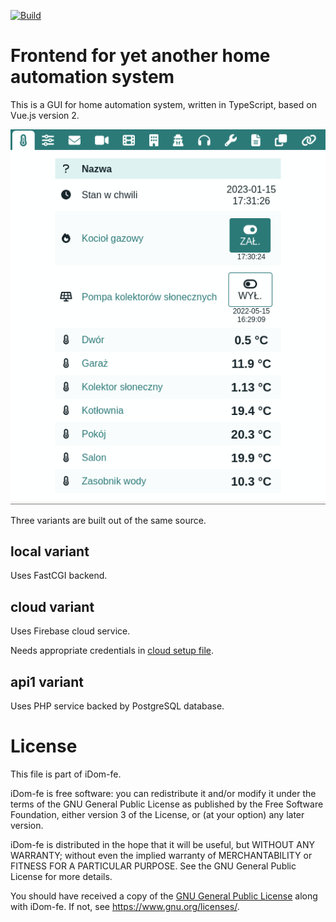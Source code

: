 [![Build](https://github.com/OlekMazur/iDom-fe/actions/workflows/makefile.yml/badge.svg)](https://github.com/OlekMazur/iDom-fe/actions/workflows/makefile.yml)

Frontend for yet another home automation system
===============================================

This is a GUI for home automation system, written in TypeScript,
based on Vue.js version 2.

![img]

Three variants are built out of the same source.

**local** variant
-----------------
Uses FastCGI backend.

**cloud** variant
-----------------
Uses Firebase cloud service.

Needs appropriate credentials in [cloud setup file].

**api1** variant
----------------
Uses PHP service backed by PostgreSQL database.

License
=======

This file is part of iDom-fe.

iDom-fe is free software: you can redistribute it and/or
modify it under the terms of the GNU General Public License as
published by the Free Software Foundation, either version 3 of the
License, or (at your option) any later version.

iDom-fe is distributed in the hope that it will be useful,
but WITHOUT ANY WARRANTY; without even the implied warranty of
MERCHANTABILITY or FITNESS FOR A PARTICULAR PURPOSE. See the GNU
General Public License for more details.

You should have received a copy of the [GNU General Public License]
along with iDom-fe. If not, see <https://www.gnu.org/licenses/>.

[GNU General Public License]: LICENSE.md
[img]: img/iDom-fe.png
[cloud setup file]: data/cloud/Setup.ts
